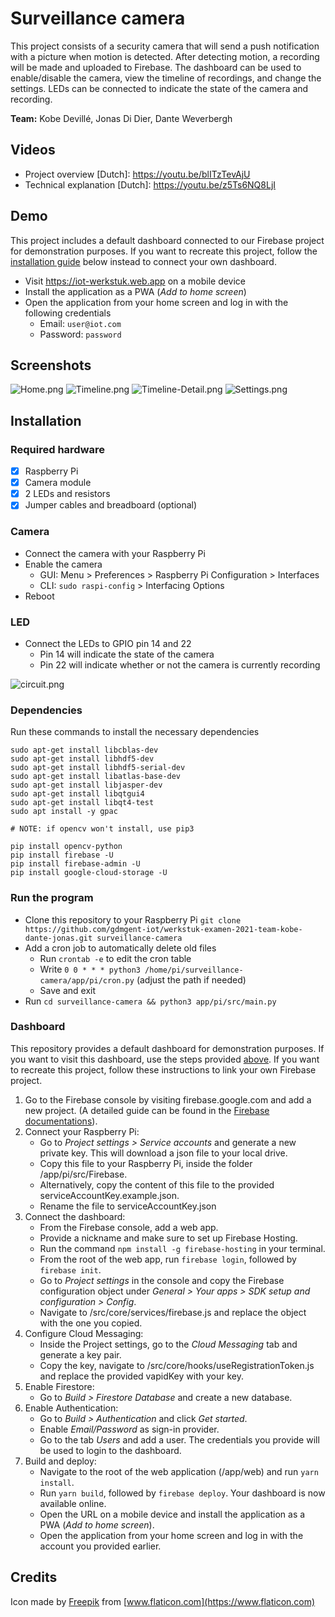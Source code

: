 # Surveillance camera

This project consists of a security camera that will send a push notification with a picture when motion is detected. After detecting motion, a recording will be made and uploaded to Firebase. The dashboard can be used to enable/disable the camera, view the timeline of recordings, and change the settings. LEDs can be connected to indicate the state of the camera and recording.

**Team:** Kobe Devillé, Jonas Di Dier, Dante Weverbergh

## Videos

- Project overview [Dutch]: https://youtu.be/blITzTevAjU
- Technical explanation [Dutch]: https://youtu.be/z5Ts6NQ8LjI

## Demo

This project includes a default dashboard connected to our Firebase project for demonstration purposes. If you want to recreate this project, follow the [installation guide](#Installation) below instead to connect your own dashboard.

- Visit https://iot-werkstuk.web.app on a mobile device
- Install the application as a PWA (_Add to home screen_)
- Open the application from your home screen and log in with the following credentials
  - Email: `user@iot.com`
  - Password: `password`

## Screenshots

![Home.png](https://i.postimg.cc/MG4xdbMj/Home.png) ![Timeline.png](https://i.postimg.cc/8cgGVpbp/Timeline.png) ![Timeline-Detail.png](https://i.postimg.cc/yNWsmrdH/Timeline-Detail.png) ![Settings.png](https://i.postimg.cc/k4bCZ6KY/Settings.png)

## Installation

### Required hardware

- [x] Raspberry Pi
- [x] Camera module
- [x] 2 LEDs and resistors
- [x] Jumper cables and breadboard (optional)

### Camera

- Connect the camera with your Raspberry Pi
- Enable the camera
  - GUI: Menu > Preferences > Raspberry Pi Configuration > Interfaces
  - CLI: `sudo raspi-config` > Interfacing Options
- Reboot

### LED

- Connect the LEDs to GPIO pin 14 and 22
  - Pin 14 will indicate the state of the camera
  - Pin 22 will indicate whether or not the camera is currently recording

![circuit.png](https://i.postimg.cc/W14bb40S/circuit.png)

### Dependencies

Run these commands to install the necessary dependencies

```
sudo apt-get install libcblas-dev
sudo apt-get install libhdf5-dev
sudo apt-get install libhdf5-serial-dev
sudo apt-get install libatlas-base-dev
sudo apt-get install libjasper-dev
sudo apt-get install libqtgui4
sudo apt-get install libqt4-test
sudo apt install -y gpac

# NOTE: if opencv won't install, use pip3

pip install opencv-python
pip install firebase -U
pip install firebase-admin -U
pip install google-cloud-storage -U
```

### Run the program

- Clone this repository to your Raspberry Pi `git clone https://github.com/gdmgent-iot/werkstuk-examen-2021-team-kobe-dante-jonas.git surveillance-camera`
- Add a cron job to automatically delete old files
  - Run `crontab -e` to edit the cron table
  - Write `0 0 * * * python3 /home/pi/surveillance-camera/app/pi/cron.py` (adjust the path if needed)
  - Save and exit
- Run `cd surveillance-camera && python3 app/pi/src/main.py`

### Dashboard

This repository provides a default dashboard for demonstration purposes. If you want to visit this dashboard, use the steps provided [above](#Demo). If you want to recreate this project, follow these instructions to link your own Firebase project.

1. Go to the Firebase console by visiting firebase.google.com and add a new project. (A detailed guide can be found in the [Firebase documentations](https://firebase.google.com/docs/web/setup?sdk_version=v8)).
1. Connect your Raspberry Pi:
   - Go to _Project settings > Service accounts_ and generate a new private key. This will download a json file to your local drive.
   - Copy this file to your Raspberry Pi, inside the folder /app/pi/src/Firebase.
   - Alternatively, copy the content of this file to the provided serviceAccountKey.example.json.
   - Rename the file to serviceAccountKey.json
1. Connect the dashboard:
   - From the Firebase console, add a web app.
   - Provide a nickname and make sure to set up Firebase Hosting.
   - Run the command `npm install -g firebase-hosting` in your terminal.
   - From the root of the web app, run `firebase login`, followed by `firebase init`.
   - Go to _Project settings_ in the console and copy the Firebase configuration object under _General > Your apps > SDK setup and configuration > Config_.
   - Navigate to /src/core/services/firebase.js and replace the object with the one you copied.
1. Configure Cloud Messaging:
   - Inside the Project settings, go to the _Cloud Messaging_ tab and generate a key pair.
   - Copy the key, navigate to /src/core/hooks/useRegistrationToken.js and replace the provided vapidKey with your key.
1. Enable Firestore:
   - Go to _Build > Firestore Database_ and create a new database.
1. Enable Authentication:
   - Go to _Build > Authentication_ and click _Get started_.
   - Enable _Email/Password_ as sign-in provider.
   - Go to the tab _Users_ and add a user. The credentials you provide will be used to login to the dashboard.
1. Build and deploy:
   - Navigate to the root of the web application (/app/web) and run `yarn install`.
   - Run `yarn build`, followed by `firebase deploy`. Your dashboard is now available online.
   - Open the URL on a mobile device and install the application as a PWA (_Add to home screen_).
   - Open the application from your home screen and log in with the account you provided earlier.

## Credits

Icon made by [Freepik](https://www.freepik.com) from [www.flaticon.com](https://www.flaticon.com)
